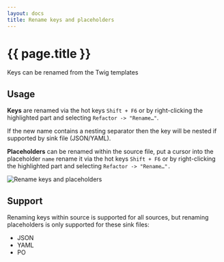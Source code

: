```yaml
---
layout: docs
title: Rename keys and placeholders
---
```


<h1>{{ page.title }}</h1>

Keys can be renamed from the Twig templates

## Usage

**Keys** are renamed via the hot keys `Shift + F6` or by right-clicking the highlighted part and selecting
`Refactor -> "Rename…"`.

If the new name contains a nesting separator then the key will be nested if supported by sink file (JSON/YAML).

**Placeholders** can be renamed within the source file, put a cursor into the placeholder `name` rename it via the hot
keys `Shift + F6` or by right-clicking the highlighted part and selecting `Refactor -> "Rename…".`

![Rename keys and placeholders](assets/rename-keys-and-placeholders.gif)

## Support

Renaming keys within source is supported for all sources, but renaming placeholders is only supported for these sink files:
- JSON
- YAML
- PO

